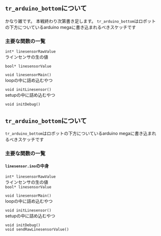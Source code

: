 ## `tr_arduino_bottom`について
かなり雑です。
本戦終わり次第書き足します。
`tr_arduino_bottom`はロボットの下方についているarduino megaに書き込まれるべきスケッチです

### 主要な関数の一覧
`int* linesensorRawValue`  
ラインセンサの生の値  

`bool* linesensorValue`

`void linesensorMain()`  
loopの中に詰め込むやつ  

`void initLinesensor()`  
setupの中に詰め込むやつ

`void initDebug()`  
## `tr_arduino_bottom`について

`tr_arduino_bottom`はロボットの下方についているarduino megaに書き込まれるべきスケッチです

### 主要な関数の一覧
#### `linesensor.ino`の中身
`int* linesensorRawValue`  
ラインセンサの生の値  
`bool* linesensorValue`  

`void linesensorMain()`  
loopの中に詰め込むやつ  

`void initLinesensor()`  
setupの中に詰め込むやつ  

`void initDebug()`  
`void sendRawLinesensorValue()`
